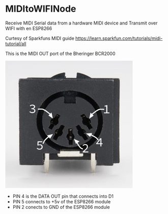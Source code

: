 # MIDItoWIFINode
Receive MIDI Serial data from a hardware MIDI device and Transmit over WIFI with en ESP8266

Curtesy of Sparkfuns MIDI guide https://learn.sparkfun.com/tutorials/midi-tutorial/all

This is the MIDI OUT port of the Bheringer BCR2000

<img src="https://github.com/leonyuhanov/MIDItoWIFINode/blob/master/midi-labeled.png" width="400" />

* PIN 4 is the DATA OUT pin that connects into D1
* PIN 5 connects to +5v of the ESP8266 module
* PIN 2 conects to GND of the ESP8266 module

